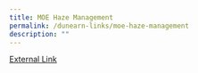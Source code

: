 ```yaml
---
title: MOE Haze Management
permalink: /dunearn-links/moe-haze-management
description: ""
---
```

<a href="https://docs.google.com/a/dunearn.edu.sg/viewer?a=v&pid=sites&srcid=ZHVuZWFybi5lZHUuc2d8ZHVuZWFybi1zZWNvbmRhcnktc2Nob29sLWRvY3VtZW50cy1hbmQtZm9ybXN8Z3g6OWJkNTVjNzk4YjgxN2M5">External Link</a>